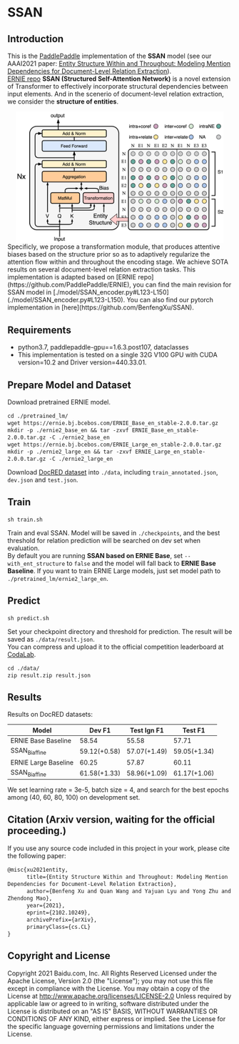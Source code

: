 # SSAN
## Introduction
This is the [PaddlePaddle](https://www.paddlepaddle.org.cn/) implementation of the **SSAN** model (see our AAAI2021 paper: [Entity Structure Within and Throughout: Modeling Mention Dependencies
for Document-Level Relation Extraction](https://arxiv.org/abs/2102.10249)).  
[ERNIE repo](https://github.com/PaddlePaddle/ERNIE)
**SSAN (Structured Self-Attention Network)** is a novel extension of Transformer to effectively incorporate structural dependencies between input elements.
And in the scenerio of document-level relation extraction, we consider the **structure of entities**.
<div  align="center">  
<img src="./SSAN.png" width = "466.4" height = "294.4" alt="Tagging Strategy" align=center />
</div>  
Specificly, we propose a transformation module, that produces attentive biases based on the structure prior so as to adaptively regularize the attention flow within and throughout the encoding stage.
We achieve SOTA results on several document-level relation extraction tasks.  
This implementation is adapted based on [ERNIE repo](https://github.com/PaddlePaddle/ERNIE), you can find the main revision for SSAN model in [./model/SSAN_encoder.py#L123-L150](./model/SSAN_encoder.py#L123-L150).
You can also find our pytorch implementation in [here](https://github.com/BenfengXu/SSAN).


## Requirements
 * python3.7, paddlepaddle-gpu==1.6.3.post107, dataclasses  
 * This implementation is tested on a single 32G V100 GPU with CUDA version=10.2 and Driver version=440.33.01.


## Prepare Model and Dataset
Download pretrained ERNIE model.
```
cd ./pretrained_lm/
wget https://ernie.bj.bcebos.com/ERNIE_Base_en_stable-2.0.0.tar.gz
mkdir -p ./ernie2_base_en && tar -zxvf ERNIE_Base_en_stable-2.0.0.tar.gz -C ./ernie2_base_en
wget https://ernie.bj.bcebos.com/ERNIE_Large_en_stable-2.0.0.tar.gz
mkdir -p ./ernie2_large_en && tar -zxvf ERNIE_Large_en_stable-2.0.0.tar.gz -C ./ernie2_large_en
```
Download [DocRED dataset](https://drive.google.com/drive/folders/1c5-0YwnoJx8NS6CV2f-NoTHR__BdkNqw) into `./data`, including `train_annotated.json`, `dev.json` and `test.json`.


## Train
```
sh train.sh
```
Train and eval SSAN. Model will be saved in `./checkpoints`, and the best threshold for relation prediction will be searched on dev set when evaluation.  
By default you are running **SSAN based on ERNIE Base**, set `--with_ent_structure` to `false` and the model will fall back to **ERNIE Base Baseline**.
If you want to train ERNIE Large models, just set model path to `./pretrained_lm/ernie2_large_en`.


## Predict
```
sh predict.sh
```
Set your checkpoint directory and threshold for prediction. The result will be saved as `./data/result.json`.  
You can compress and upload it to the official competition leaderboard at [CodaLab](https://competitions.codalab.org/competitions/20717#results).
```
cd ./data/
zip result.zip result.json
```

## Results
Results on DocRED datasets:

|Model | Dev F1 | Test Ign F1| Test F1 |
|---|---|---|---|
|ERNIE Base Baseline | 58.54 | 55.58 | 57.71 |
|SSAN<sub>Biaffine</sub> | 59.12(+0.58) | 57.07(+1.49) | 59.05(+1.34) |
|ERNIE Large Baseline | 60.25 | 57.87 | 60.11 |
|SSAN<sub>Biaffine</sub> | 61.58(+1.33) | 58.96(+1.09) | 61.17(+1.06) |

We set learning rate = 3e-5, batch size = 4, and search for the best epochs among (40, 60, 80, 100) on development set.


## Citation (Arxiv version, waiting for the official proceeding.)
If you use any source code included in this project in your work, please cite the following paper:
```
@misc{xu2021entity,
      title={Entity Structure Within and Throughout: Modeling Mention Dependencies for Document-Level Relation Extraction}, 
      author={Benfeng Xu and Quan Wang and Yajuan Lyu and Yong Zhu and Zhendong Mao},
      year={2021},
      eprint={2102.10249},
      archivePrefix={arXiv},
      primaryClass={cs.CL}
}
```


## Copyright and License
Copyright 2021 Baidu.com, Inc. All Rights Reserved Licensed under the Apache License, Version 2.0 (the "License"); you may not use this file except in compliance with the License.
You may obtain a copy of the License at http://www.apache.org/licenses/LICENSE-2.0 Unless required by applicable law or agreed to in writing, software distributed under the License is distributed on an "AS IS" BASIS, WITHOUT WARRANTIES OR CONDITIONS OF ANY KIND, either express or implied.
See the License for the specific language governing permissions and limitations under the License.
